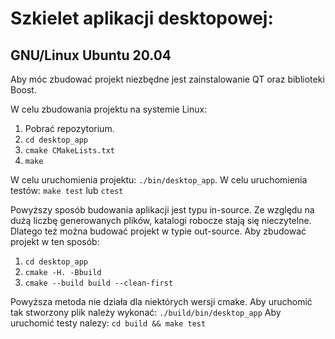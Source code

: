 # Szkielet aplikacji desktopowej:

## GNU/Linux Ubuntu 20.04

Aby móc zbudować projekt niezbędne jest zainstalowanie QT oraz biblioteki Boost.

W celu zbudowania projektu na systemie Linux:
1. Pobrać repozytorium.
2. `cd desktop_app`
3. `cmake CMakeLists.txt`
4. `make`

W celu uruchomienia projektu: `./bin/desktop_app`.
W celu uruchomienia testów: `make test` lub `ctest`

Powyższy sposób budowania aplikacji jest typu in-source. Ze względu na dużą liczbę generowanych plików, katalogi robocze stają się nieczytelne. Dlatego też można budować projekt w typie out-source. 
Aby zbudować projekt w ten sposób:
1. `cd desktop_app`
2. `cmake -H. -Bbuild`
3. `cmake --build build --clean-first`

Powyższa metoda nie działa dla niektórych wersji cmake.
Aby uruchomić tak stworzony plik należy wykonać: `./build/bin/desktop_app`
Aby uruchomić testy nalezy: `cd build && make test`

